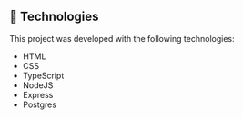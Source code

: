 ## 🚀 Technologies

This project was developed with the following technologies:

- HTML
- CSS
- TypeScript
- NodeJS
- Express
- Postgres
